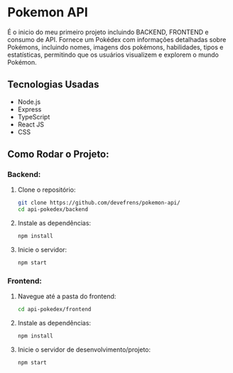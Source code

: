 # Pokemon API
É o inicio do meu primeiro projeto incluindo BACKEND, FRONTEND e consumo de API. Fornece um Pokédex com informações detalhadas sobre Pokémons, incluindo nomes, imagens dos pokémons, habilidades, tipos e estatísticas, permitindo que os usuários visualizem e explorem o mundo Pokémon.

## Tecnologias Usadas
- Node.js
- Express
- TypeScript
- React JS
- CSS

## Como Rodar o Projeto:

### Backend:
1. Clone o repositório:
   ```bash
   git clone https://github.com/devefrens/pokemon-api/
   cd api-pokedex/backend

2. Instale as dependências:
   ```bash
   npm install

3. Inicie o servidor:
   ```bash
   npm start

### Frontend:
1. Navegue até a pasta do frontend:
   ```bash
   cd api-pokedex/frontend
   
2. Instale as dependências:
   ```bash
   npm install

3. Inicie o servidor de desenvolvimento/projeto:
   ```bash
   npm start
